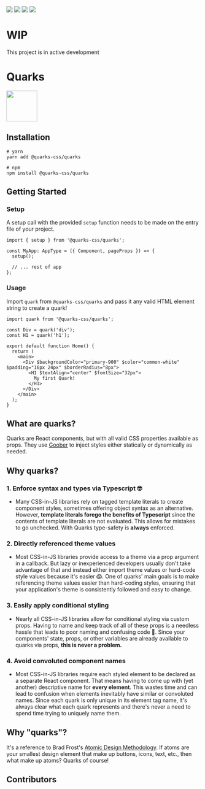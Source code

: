 <image src="https://img.shields.io/npm/l/@quarks-css/quarks" />
<image src="https://img.shields.io/github/package-json/v/quarks-css/quarks" />
<image src="https://img.shields.io/bundlephobia/min/@quarks-css/quarks" />
<image src="https://img.shields.io/github/languages/top/quarks-css/quarks" />

<br />

# WIP

This project is in active development

# Quarks

<image src="https://raw.githubusercontent.com/quarks-css/quarks/main/src/assets/quarks-logo.png" width="80px" />

## Installation

```shell
# yarn
yarn add @quarks-css/quarks

# npm
npm install @quarks-css/quarks
```

## Getting Started

### Setup

A setup call with the provided `setup` function needs to be made on the entry file of your project.

```tsx
import { setup } from '@quarks-css/quarks';

const MyApp: AppType = ({ Component, pageProps }) => {
  setup();

  // ... rest of app
};
```

### Usage

Import `quark` from `@quarks-css/quarks` and pass it any valid HTML element string to create a quark!

```tsx
import quark from '@quarks-css/quarks';

const Div = quark('div');
const H1 = quark('h1');

export default function Home() {
  return (
    <main>
      <Div $backgroundColor="primary-900" $color="common-white" $padding="16px 24px" $borderRadius="8px">
        <H1 $textAlign="center" $fontSize="32px">
          My first Quark!
        </H1>
      </Div>
    </main>
  );
}
```

## What are quarks?

Quarks are React components, but with all valid CSS properties available as props. They use
[Goober](https://github.com/cristianbote/goober) to inject styles either statically or dynamically as needed.

## Why quarks?

### 1. Enforce syntax and types via Typescript 🤓

- Many CSS-in-JS libraries rely on tagged template literals to create component styles, sometimes offering object syntax
  as an alternative. However, **template literals forego the benefits of Typescript** since the contents of template
  literals are not evaluated. This allows for mistakes to go unchecked. With Quarks type-safety is **always** enforced.

### 2. Directly referenced theme values

- Most CSS-in-JS libraries provide access to a theme via a prop argument in a callback. But lazy or inexperienced
  developers usually don't take advantage of that and instead either import theme values or hard-code style values
  because it's easier 😱. One of quarks' main goals is to make referencing theme values easier than hard-coding styles,
  ensuring that your application's theme is consistently followed and easy to change.

### 3. Easily apply conditional styling

- Nearly all CSS-in-JS libraries allow for conditional styling via custom props. Having to name and keep track of all of
  these props is a needless hassle that leads to poor naming and confusing code 🍝. Since your components' state, props,
  or other variables are already available to quarks via props, **this is never a problem.**

### 4. Avoid convoluted component names

- Most CSS-in-JS libraries require each styled element to be declared as a separate React component. That means having
  to come up with (yet another) descriptive name for **every element**. This wastes time and can lead to confusion when
  elements inevitably have similar or convoluted names. Since each quark is only unique in its element tag name, it's
  always clear what each quark represents and there's never a need to spend time trying to uniquely name them.

## Why "quarks"?

It's a reference to Brad Frost's
[Atomic Design Methodology](https://bradfrost.com/wp-content/uploads/2022/01/Screen-Shot-2022-01-21-at-9.18.09-AM-1024x575.png).
If atoms are your smallest design element that make up buttons, icons, text, etc., then what make up atoms? Quarks of
course!

## Contributors

<!-- readme: <dslovinsky>,<jpwallace22>, contributors/- -start -->
<!-- readme: <dslovinsky>,<jpwallace22>, contributors/- -end -->

